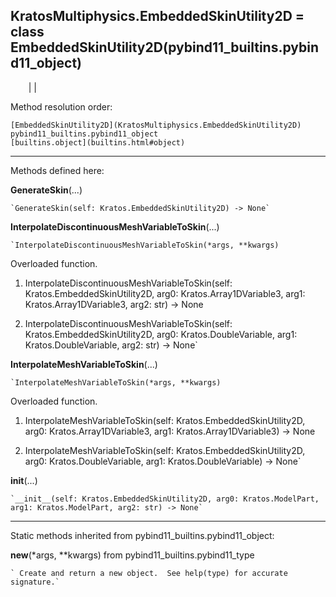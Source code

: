   
**KratosMultiphysics.EmbeddedSkinUtility2D** = class
EmbeddedSkinUtility2D(pybind11_builtins.pybind11_object)  
---  
`    `|   |

Method resolution order:

    [EmbeddedSkinUtility2D](KratosMultiphysics.EmbeddedSkinUtility2D)
    pybind11_builtins.pybind11_object
    [builtins.object](builtins.html#object)

* * *

Methods defined here:  

**GenerateSkin**(...)

    `GenerateSkin(self: Kratos.EmbeddedSkinUtility2D) -> None`

**InterpolateDiscontinuousMeshVariableToSkin**(...)

    `InterpolateDiscontinuousMeshVariableToSkin(*args, **kwargs)  
Overloaded  function.  
  
1. InterpolateDiscontinuousMeshVariableToSkin(self: Kratos.EmbeddedSkinUtility2D, arg0: Kratos.Array1DVariable3, arg1: Kratos.Array1DVariable3, arg2: str) -> None  
  
2. InterpolateDiscontinuousMeshVariableToSkin(self: Kratos.EmbeddedSkinUtility2D, arg0: Kratos.DoubleVariable, arg1: Kratos.DoubleVariable, arg2: str) -> None`

**InterpolateMeshVariableToSkin**(...)

    `InterpolateMeshVariableToSkin(*args, **kwargs)  
Overloaded  function.  
  
1. InterpolateMeshVariableToSkin(self: Kratos.EmbeddedSkinUtility2D, arg0: Kratos.Array1DVariable3, arg1: Kratos.Array1DVariable3) -> None  
  
2. InterpolateMeshVariableToSkin(self: Kratos.EmbeddedSkinUtility2D, arg0: Kratos.DoubleVariable, arg1: Kratos.DoubleVariable) -> None`

**__init__**(...)

    `__init__(self: Kratos.EmbeddedSkinUtility2D, arg0: Kratos.ModelPart, arg1: Kratos.ModelPart, arg2: str) -> None`

* * *

Static methods inherited from pybind11_builtins.pybind11_object:  

**__new__**(*args, **kwargs) from pybind11_builtins.pybind11_type

    ` Create and return a new object.  See help(type) for accurate signature.`

